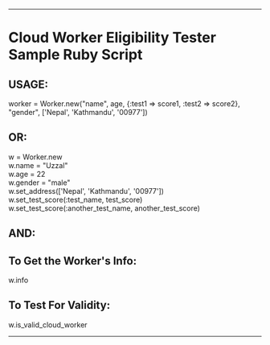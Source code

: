----------------------------------------------------------------
  
# Cloud Worker Eligibility Tester Sample Ruby Script  
## USAGE:  
worker = Worker.new("name", age, {:test1 => score1, :test2 => score2}, "gender", ['Nepal', 'Kathmandu', '00977'])  
  
## OR:  
w = Worker.new  
w.name = "Uzzal"  
w.age = 22  
w.gender = "male"  
w.set_address(['Nepal', 'Kathmandu', '00977'])  
w.set_test_score(:test_name, test_score)  
w.set_test_score(:another_test_name, another_test_score)  
  
## AND:  
  
## To Get the Worker's Info:  
w.info  
  
## To Test For Validity:  
w.is_valid_cloud_worker  
  
---------------------------------------------------------------- 